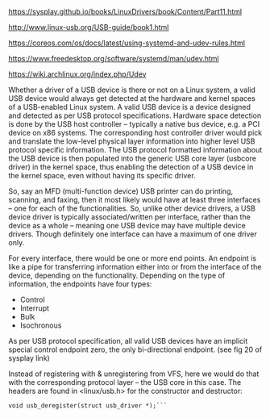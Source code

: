 
https://sysplay.github.io/books/LinuxDrivers/book/Content/Part11.html

http://www.linux-usb.org/USB-guide/book1.html

https://coreos.com/os/docs/latest/using-systemd-and-udev-rules.html

https://www.freedesktop.org/software/systemd/man/udev.html

https://wiki.archlinux.org/index.php/Udev

Whether a driver of a USB device is there or not on a Linux system, a valid USB device would always get detected at the hardware and kernel spaces of a USB-enabled Linux system. A valid USB device is a device designed and detected as per USB protocol specifications. Hardware space detection is done by the USB host controller – typically a native bus device, e.g. a PCI device on x86 systems. The corresponding host controller driver would pick and translate the low-level physical layer information into higher level USB protocol specific information. The USB protocol formatted information about the USB device is then populated into the generic USB core layer (usbcore driver) in the kernel space, thus enabling the detection of a USB device in the kernel space, even without having its specific driver.

So, say an MFD (multi-function device) USB printer can do printing, scanning, and faxing, then it most likely would have at least three interfaces – one for each of the functionalities. So, unlike other device drivers, a USB device driver is typically associated/written per interface, rather than the device as a whole – meaning one USB device may have multiple device drivers. Though definitely one interface can have a maximum of one driver only.

For every interface, there would be one or more end points. An endpoint is like a pipe for transferring information either into or from the interface of the device, depending on the functionality. Depending on the type of information, the endpoints have four types:

- Control
- Interrupt
- Bulk
- Isochronous

As per USB protocol specification, all valid USB devices have an implicit special control endpoint zero, the only bi-directional endpoint. (see fig 20 of sysplay link)

Instead of registering with & unregistering from VFS, here we would do that with the corresponding protocol layer – the USB core in this case. The headers are found in <linux/usb.h> for the constructor and destructor:

```int usb_register(struct usb_driver *driver);
void usb_deregister(struct usb_driver *);```

